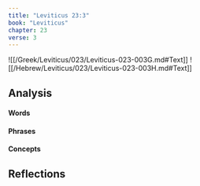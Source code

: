 ```yaml
---
title: "Leviticus 23:3"
book: "Leviticus"
chapter: 23
verse: 3
---
```

![[/Greek/Leviticus/023/Leviticus-023-003G.md#Text]]
![[/Hebrew/Leviticus/023/Leviticus-023-003H.md#Text]]

## Analysis

#### Words

#### Phrases

#### Concepts

## Reflections
